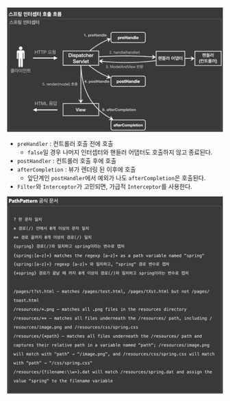 ![스프링 인터셉터 호출 흐름](./images/image001.png)

- `preHandler` : 컨트롤러 호출 전에 호출
  - `false`일 경우 나머지 인터셉터와 핸들러 어댑터도 호출하지 않고 종료된다.
- `postHandler` : 컨트롤러 호출 후에 호출
- `afterCompletion` : 뷰가 렌더링 된 이후에 호출
  - 앞단계인 `postHandler`에서 예외가 나도 `afterCompletion`은 호출된다.
- `Filter`와 `Interceptor`가 고민되면, 가급적 `Interceptor`를 사용한다.


![Path Patterns](./images/image002.png)
